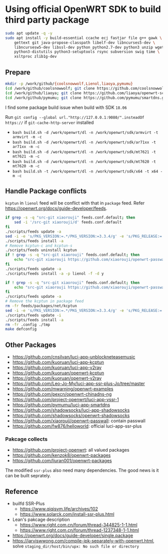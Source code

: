 # Using official OpenWRT SDK to build third party package

```bash
sudo apt update -q -y
sudo apt install -y build-essential ccache ecj fastjar file g++ gawk \
    gettext git java-propose-classpath libelf-dev libncurses5-dev \
    libncursesw5-dev libssl-dev python python2.7-dev python3 unzip wget \
    python3-distutils python3-setuptools rsync subversion swig time \
    xsltproc zlib1g-dev
```

## Prepare

```bash
mkdir -p /work/github/{coolsnowwolf,Lienol,liaoya,pymumu}
(cd /work/github/coolsnowwolf; git clone https://github.com/coolsnowwolf/lede.git)
(cd /work/github/liaoya; git clone https://github.com/liaoya/openwrt-scripts.git)
(cd /work/github/pymumu; git clone https://github.com/pymumu/smartdns.git)
```

I find some package build issue when build with SDK `18.06`

Run `git config --global url."http://127.0.0.1:9080/".insteadOf https://` if `git-cache-http-server` installed

- `bash build.sh -d /work/openwrt/dl -n /work/openwrt/sdk/armvirt -t armvirt -m -c`
- `bash build.sh -d /work/openwrt/dl -n /work/openwrt/sdk/ar71xx -t ar71xx -m -c`
- `bash build.sh -d /work/openwrt/dl -n /work/openwrt/sdk/mt7621 -t mt7621 -m -c`
- `bash build.sh -d /work/openwrt/dl -n /work/openwrt/sdk/mt7620 -t mt7620 -m -c`
- `bash build.sh -t /work/openwrt/dl -n /work/openwrt/sdk/x64 -t x64 -m -c`

## Handle Package conflicts

`kcptun` in `lienol` feed will be conflict with that in `package` feed. Refer <https://openwrt.org/docs/guide-developer/feeds>.

```bash
if grep -s -q "src-git xiaorouji" feeds.conf.default; then
    sed -i '/src-git xiaorouji/d' feeds.conf.default
fi
./scripts/feeds update -a
sed -i -e 's/PKG_VERSION:=.*/PKG_VERSION:=3.3.4/g' -e 's/PKG_RELEASE:=.*/PKG_RELEASE:=1/g' feeds/packages/net/shadowsocks-libev/Makefile
./scripts/feeds install -a
# Remove kcptun-c and kcptun-s
./scripts/feeds uninstall kcptun
if ! grep -s -q "src-git xiaorouji" feeds.conf.default; then
    echo "src-git xiaorouji https://github.com/xiaorouji/openwrt-passwall" >> feeds.conf.default
fi
./scripts/feeds update -a
./scripts/feeds install -a -p lienol -f -d y
```

```bash
if ! grep -s -q "src-git xiaorouji" feeds.conf.default; then
    echo "src-git xiaorouji https://github.com/xiaorouji/openwrt-passwall" >> feeds.conf.default
fi
./scripts/feeds update -a
# Remove the kcptun in package feed
rm -fr feeds/packages/net/kcptun
sed -i -e 's/PKG_VERSION:=.*/PKG_VERSION:=3.3.4/g' -e 's/PKG_RELEASE:=.*/PKG_RELEASE:=1/g' feeds/packages/net/shadowsocks-libev/Makefile
./scripts/feeds update -i
./scripts/feeds install -a
rm -fr .config ./tmp
make defconfig
```

## Other Packages

- <https://github.com/cnsilvan/luci-app-unblockneteasemusic>
- <https://github.com/kuoruan/luci-app-kcptun>
- <https://github.com/kuoruan/luci-app-v2ray>
- <https://github.com/kuoruan/openwrt-kcptun>
- <https://github.com/kuoruan/openwrt-v2ray>
- <https://github.com/Leo-Jo-My/luci-app-ssr-plus-Jo/tree/master>
- <https://github.com/mwarning/openwrt-examples>
- <https://github.com/pexcn/openwrt-chinadns-ng>
- <https://github.com/project-openwrt/luci-app-vssr-1>
- <https://github.com/pymumu/luci-app-smartdns>
- <https://github.com/shadowsocks/luci-app-shadowsocks>
- <https://github.com/shadowsocks/openwrt-shadowsocks>
- <https://github.com/xiaorouji/openwrt-passwall>: contain passwall
- <https://github.com/fw876/helloworld>: official luci-app-ssr-plus

### Pakcage collects

- <https://github.com/project-openwrt>: all valued packages
- <https://github.com/kenzok8/openwrt-packages>
- <https://github.com/liuran001/openwrt-packages>

The modified `ssr-plus` also need many dependencies. The good news is it can be built seprately.

## Reference

- builfd SSR-Plus
  - <https://www.qiqisvm.life/archives/102>
  - <https://www.solarck.com/install-ssr-plus.html>
- Lean's pakcage description
  - <https://www.right.com.cn/forum/thread-344825-1-1.html>
  - <https://www.right.com.cn/forum/thread-1237348-1-1.html>
- <https://openwrt.org/docs/guide-developer/single.package>
- <https://jarviswwong.com/compile-ipk-separately-with-openwrt.html>, solve `staging_dir/host/bin/upx: No such file or directory`
